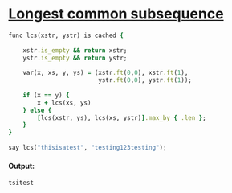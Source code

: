 [1]: http://rosettacode.org/wiki/Longest_common_subsequence

# [Longest common subsequence][1]

```ruby
func lcs(xstr, ystr) is cached {
 
    xstr.is_empty && return xstr;
    ystr.is_empty && return ystr;
 
    var(x, xs, y, ys) = (xstr.ft(0,0), xstr.ft(1),
                         ystr.ft(0,0), ystr.ft(1));
 
    if (x == y) {
        x + lcs(xs, ys)
    } else {
        [lcs(xstr, ys), lcs(xs, ystr)].max_by { .len };
    }
}
 
say lcs("thisisatest", "testing123testing");
```

#### Output:
```
tsitest
```
